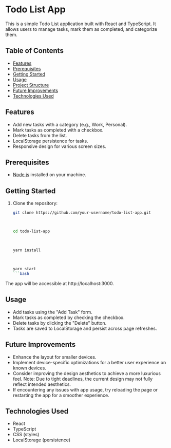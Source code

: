 # Todo List App

This is a simple Todo List application built with React and TypeScript. It allows users to manage tasks, mark them as completed, and categorize them.

## Table of Contents

- [Features](#features)
- [Prerequisites](#prerequisites)
- [Getting Started](#getting-started)
- [Usage](#usage)
- [Project Structure](#project-structure)
- [Future Improvements](#future-improvements)
- [Technologies Used](#technologies-used)

## Features

- Add new tasks with a category (e.g., Work, Personal).
- Mark tasks as completed with a checkbox.
- Delete tasks from the list.
- LocalStorage persistence for tasks.
- Responsive design for various screen sizes.

## Prerequisites

- [Node.js](https://nodejs.org/) installed on your machine.

## Getting Started

1. Clone the repository:

   ```bash
   git clone https://github.com/your-username/todo-list-app.git
 


   cd todo-list-app
  

 
   yarn install
  

  
   yarn start
   ```bash

The app will be accessible at http://localhost:3000.

## Usage
- Add tasks using the "Add Task" form.
- Mark tasks as completed by checking the checkbox.
- Delete tasks by clicking the "Delete" button.
- Tasks are saved to LocalStorage and persist across page refreshes.

## Future Improvements

- Enhance the layout for smaller devices.
- Implement device-specific optimizations for a better user experience on known devices.
- Consider improving the design aesthetics to achieve a more luxurious feel. Note: Due to tight deadlines, the current design may not fully reflect intended aesthetics.
- If encountering any issues with app usage, try reloading the page or restarting the app for a smoother experience.


## Technologies Used
- React
- TypeScript
- CSS (styles)
- LocalStorage (persistence)
